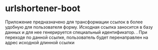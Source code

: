 # urlshortener-boot
Приложение предназначено для трансформации ссылок в более удобную для пользователя форму. 
Исходная  ссылка заносится в базу данных и для нее генерируется специальный  идентификатор. . 
При переходе по данной ссылке, пользователь будет перенаправлен на адрес исходной длинной ссылки
